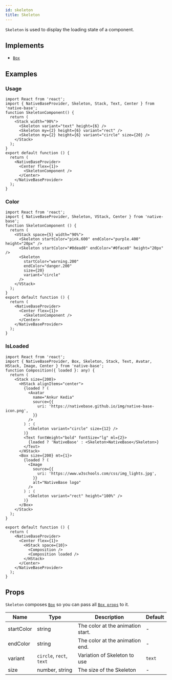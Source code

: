 ```yaml
---
id: skeleton
title: Skeleton
---
```


`Skeleton` is used to display the loading state of a component.

## Implements

- [`Box`](box.md)

## Examples

### Usage

```SnackPlayer name=Skeleton%20Usage
import React from 'react';
import { NativeBaseProvider, Skeleton, Stack, Text, Center } from 'native-base';
function SkeletonComponent() {
  return (
    <Stack width="90%">
      <Skeleton variant="text" height={6} />
      <Skeleton my={2} height={6} variant="rect" />
      <Skeleton my={2} height={6} variant="circle" size={20} />
    </Stack>
  );
}
export default function () {
  return (
    <NativeBaseProvider>
      <Center flex={1}>
        <SkeletonComponent />
      </Center>
    </NativeBaseProvider>
  );
}
```

### Color

```SnackPlayer name=Skeleton%20Color
import React from 'react';
import { NativeBaseProvider, Skeleton, VStack, Center } from 'native-base';
function SkeletonComponent () {
  return (
    <VStack space={5} width="90%">
      <Skeleton startColor="pink.600" endColor="purple.400" height="20px" />
      <Skeleton startColor="#0dead0" endColor="#0face0" height="20px" />
      <Skeleton
        startColor="warning.200"
        endColor="danger.200"
        size={20}
        variant="circle"
      />
    </VStack>
  );
}
export default function () {
  return (
    <NativeBaseProvider>
      <Center flex={1}>
        <SkeletonComponent />
      </Center>
    </NativeBaseProvider>
  );
}
```

### IsLoaded

```SnackPlayer name=Skeleton%20IsLoaded
import React from 'react';
import { NativeBaseProvider, Box, Skeleton, Stack, Text, Avatar, HStack, Image, Center } from 'native-base';
function Composition({ loaded }: any) {
  return (
    <Stack size={200}>
      <HStack alignItems="center">
        {loaded ? (
          <Avatar
            name="Ankur Kedia"
            source={{
              uri: 'https://nativebase.github.io/img/native-base-icon.png',
            }}
          />
        ) : (
          <Skeleton variant="circle" size={12} />
        )}
        <Text fontWeight="bold" fontSize="lg" ml={2}>
          {loaded ? 'NativeBase' : <Skeleton>NativeBase</Skeleton>}
        </Text>
      </HStack>
      <Box size={200} mt={1}>
        {loaded ? (
          <Image
            source={{
              uri: 'https://www.w3schools.com/css/img_lights.jpg',
            }}
            alt="NativeBase logo"
          />
        ) : (
          <Skeleton variant="rect" height="100%" />
        )}
      </Box>
    </Stack>
  );
}

export default function () {
  return (
    <NativeBaseProvider>
      <Center flex={1}>
        <HStack space={10}>
          <Composition />
          <Composition loaded />
        </HStack>
      </Center>
    </NativeBaseProvider>
  );
}
```

## Props

`Skeleton` composes [`Box`](box.md) so you can pass all [`Box props`](box.md#props) to it.

| Name       | Type                     | Description                       | Default |
| ---------- | ------------------------ | --------------------------------- | ------- |
| startColor | string                   | The color at the animation start. | -       |
| endColor   | string                   | The color at the animation end.   | -       |
| variant    | `circle`, `rect`, `text` | Variation of Skeleton to use      | `text`  |
| size       | number, string           | The size of the Skeleton          | -       |
